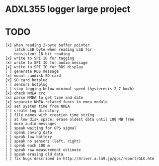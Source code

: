 # ADXL355 logger large project

# TODO

    [x] when reading 2-byte buffer pointer
        latch LSB byte when reading LSB for
        consistent 16-bit reading
    [x] write to SPI IO for tagging
    [x] write to SPI IO for audio message
    [x] write to SPI IO for RDS display
    [ ] generate RDS message
    [x] mount sandisk SD card
    [x] SD card hotplug
    [ ] sensors hotplug
    [ ] stop logging below minimal speed (hysteresis 2-7 km/h)
    [x] check NMEA crc
    [x] parse NMEA to get time and date
    [x] separate NMEA related funcs to nmea module
    [x] set system time from NMEA
    [ ] create log directory
    [ ] file names with creation time string
    [ ] at low disk space, erase oldest data until 100 MB free
    [ ] more audio messages
    [ ] speak waiting for GPS signal
    [ ] speak saving data
    [ ] speak low battery
    [ ] speak no sensors (left, right)
    [ ] speak each 100 m
    [ ] speak raw measurement estimate
    [ ] speak erasing old data
    [ ] fix bugs described in http://4river.a.la9.jp/gps/report/GLO.htm
